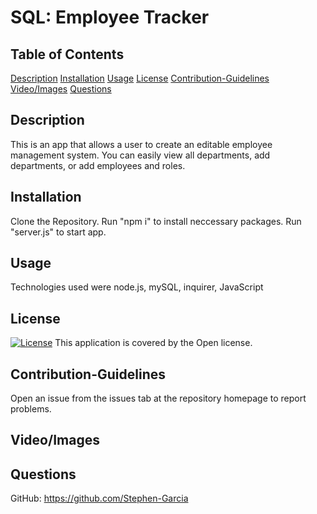 # SQL: Employee Tracker 
## Table of Contents
[Description](#description)
[Installation](#installation)
[Usage](#usage)
[License](#license)
[Contribution-Guidelines](#guidelines)
[Video/Images](#video)
[Questions](#questions)
## Description
This is an app that allows a user to create an editable employee management system. You can easily view all departments, add departments, or add employees and roles.
## Installation
Clone the Repository. Run "npm i" to install neccessary packages. Run "server.js" to start app.
## Usage
Technologies used were node.js, mySQL, inquirer, JavaScript
## License
[![License](https://img.shields.io/badge/License-Boost%201.0-lightblue.svg)](https://www.boost.org/LICENSE_1_0.txt)
This application is covered by the Open license. 
## Contribution-Guidelines
Open an issue from the issues tab at the repository homepage to report problems.
## Video/Images

## Questions
GitHub: https://github.com/Stephen-Garcia